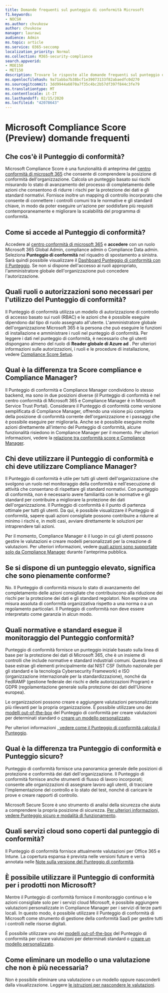 ```yaml
---
title: Domande frequenti sul punteggio di conformità Microsoft
f1.keywords:
- NOCSH
ms.author: chvukosw
author: chvukosw
manager: laurawi
audience: Admin
ms.topic: article
ms.service: O365-seccomp
localization_priority: Normal
ms.collection: M365-security-compliance
search.appverid:
- MOE150
- MET150
description: Trovare le risposte alle domande frequenti sul punteggio di conformità di Microsoft, che consente alle organizzazioni di semplificare e automatizzare le valutazioni dei rischi.
ms.openlocfilehash: 9a71abba7b38bcf1e39073133f82abaedfc0d270
ms.sourcegitcommit: 3dd9944a6070a7f35c4bc2b57df397f844c3fe79
ms.translationtype: MT
ms.contentlocale: it-IT
ms.lasthandoff: 02/15/2020
ms.locfileid: "42078643"
---
```

# <a name="microsoft-compliance-score-preview-frequently-asked-questions"></a>Microsoft Compliance Score (Preview) domande frequenti

## <a name="what-is-compliance-score"></a>Che cos'è il Punteggio di conformità?

Microsoft Compliance Score è una funzionalità di anteprima del [centro conformità di microsoft 365](microsoft-365-compliance-center.md) che consente di comprendere la posizione di conformità dell'organizzazione. Calcola un punteggio basato sui rischi misurando lo stato di avanzamento del processo di completamento delle azioni che consentono di ridurre i rischi per la protezione dei dati e gli standard normativi. Fornisce inoltre un mapping di controllo incorporato che consente di connettere i controlli comuni tra le normative e gli standard chiave, in modo da poter eseguire un'azione per soddisfare più requisiti contemporaneamente e migliorare la scalabilità del programma di conformità.

## <a name="how-do-i-access-compliance-score"></a>Come si accede al Punteggio di conformità?

Accedere al [centro conformità di microsoft 365](https://compliance.microsoft.com/) e **accedere** con un ruolo Microsoft 365 Global Admin, compliance admin o Compliance Data admin. Seleziona **Punteggio di conformità** nel riquadro di spostamento a sinistra. Sarà quindi possibile visualizzare il [Dashboard Punteggio di conformità con il Punteggio](compliance-score-setup.md#understand-the-compliance-score-dashboard). Se non si dispone dell'accesso ai ruoli appropriato, l'amministratore globale dell'organizzazione può concedere l'autorizzazione.

## <a name="what-roles-or-permissions-are-needed-to-use-compliance-score"></a>Quali ruoli o autorizzazioni sono necessari per l'utilizzo del Punteggio di conformità?

Il Punteggio di conformità utilizza un modello di autorizzazione di controllo di accesso basato sui ruoli (RBAC) e le azioni che è possibile eseguire dipendono dal tipo di ruolo assegnato all'utente. L'amministratore globale dell'organizzazione Microsoft 365 è la persona che può eseguire le funzioni di installazione e amministrare i ruoli nel punteggio di conformità. Per leggere i dati nel punteggio di conformità, è necessario che gli utenti dispongano almeno del ruolo di **Reader globale di Azure ad** . Per ulteriori informazioni sulle autorizzazioni, i ruoli e le procedure di installazione, vedere [Compliance Score Setup](compliance-score-setup.md).

## <a name="what-is-the-difference-between-compliance-score-and-compliance-manager"></a>Qual è la differenza tra Score compliance e Compliance Manager?

Il Punteggio di conformità e Compliance Manager condividono lo stesso backend, ma sono in due posizioni diverse (il Punteggio di conformità è nel centro conformità di Microsoft 365 e Compliance Manager è in Microsoft Service Trust Portal). Considerare il Punteggio di conformità come versione semplificata di Compliance Manager, offrendo una visione più completa della posizione di conformità corrente dell'organizzazione e i passaggi che è possibile eseguire per migliorarla. Anche se è possibile eseguire molte azioni direttamente all'interno del Punteggio di conformità, alcune funzionalità risiedono in Compliance Manager per il momento. Per ulteriori informazioni, vedere la [relazione tra conformità score e Compliance Manager](compliance-score.md#relationship-to-compliance-manager).

## <a name="who-should-use-compliance-score-and-who-should-use-compliance-manager"></a>Chi deve utilizzare il Punteggio di conformità e chi deve utilizzare Compliance Manager?

Il Punteggio di conformità è utile per tutti gli utenti dell'organizzazione che svolgono un ruolo nel monitoraggio della conformità e nell'esecuzione di attività che consentano di rispettare gli standard normativi. Con punteggio di conformità, non è necessario avere familiarità con le normative e gli standard per contribuire a migliorare la protezione dei dati dell'organizzazione. Il Punteggio di conformità è il punto di partenza ottimale per tutti gli utenti. Da qui, è possibile visualizzare il Punteggio di conformità, sapere quali azioni consigliate possono contribuire a ridurre al minimo i rischi e, in molti casi, avviare direttamente le soluzioni per intraprendere tali azioni.

Per il momento, Compliance Manager è il luogo in cui gli utenti possono gestire le valutazioni e creare modelli personalizzati per la creazione di valutazioni. Per ulteriori informazioni, vedere [quali azioni sono supportate solo da Compliance Manager](compliance-score-release-notes.md#compliance-score-relationship-to-compliance-manager) durante l'anteprima pubblica.

## <a name="if-i-have-a-high-score-does-it-mean-im-fully-compliant"></a>Se si dispone di un punteggio elevato, significa che sono pienamente conforme?

No. Il Punteggio di conformità misura lo stato di avanzamento del completamento delle azioni consigliate che contribuiscono alla riduzione dei rischi per la protezione dei dati e gli standard regolatori. Non esprime una misura assoluta di conformità organizzativa rispetto a una norma o a un regolamento particolari. Il Punteggio di conformità non deve essere interpretato come garanzia in alcun modo.

## <a name="what-regulations-and-standards-does-compliance-score-monitor"></a>Quali normative e standard esegue il monitoraggio del Punteggio conformità?

Punteggio di conformità fornisce un punteggio iniziale basato sulla linea di base per la protezione dei dati di Microsoft 365, che è un insieme di controlli che include normative e standard industriali comuni. Questa linea di base estrae gli elementi principalmente dal NIST CSF (Istituto nazionale per gli standard e la tecnologia Cybersecurity Framework) e ISO (organizzazione internazionale per la standardizzazione), nonché da FedRAMP (gestione federale dei rischi e delle autorizzazioni Program) e GDPR (regolamentazione generale sulla protezione dei dati dell'Unione europea).

Le organizzazioni possono creare e aggiungere valutazioni personalizzate più rilevanti per la propria organizzazione. È possibile utilizzare uno dei [modelli out-of-the-box](compliance-score.md#templates) del Punteggio di conformità per creare valutazioni per determinati standard o [creare un modello personalizzato](working-with-compliance-manager.md#create-a-template-1).

Per ulteriori informazioni [, vedere come il Punteggio di conformità calcola il Punteggio](compliance-score-methodology.md).

## <a name="what-is-the-difference-between-compliance-score-and-secure-score"></a>Qual è la differenza tra Punteggio di conformità e Punteggio sicuro?

Punteggio di conformità fornisce una panoramica generale delle posizioni di protezione e conformità dei dati dell'organizzazione. Il Punteggio di conformità fornisce anche strumenti di flusso di lavoro incorporati; consente alle organizzazioni di assegnare lavoro agli utenti, di tracciare l'implementazione del controllo e lo stato del test, nonché di caricare le prove e creare rapporti di controllo.

Microsoft Secure Score è uno strumento di analisi della sicurezza che aiuta a comprendere la propria posizione di sicurezza. [Per ulteriori informazioni, vedere Punteggio sicuro e modalità di funzionamento](../security/mtp/microsoft-secure-score.md).

## <a name="which-cloud-services-are-covered-by-compliance-score"></a>Quali servizi cloud sono coperti dal punteggio di conformità?

Il Punteggio di conformità fornisce attualmente valutazioni per Office 365 e Intune. La copertura espansa è prevista nelle versioni future e verrà annotata nelle [Note sulla versione del Punteggio di conformità](compliance-score-release-notes.md).

## <a name="can-i-use-compliance-score-for-non-microsoft-products"></a>È possibile utilizzare il Punteggio di conformità per i prodotti non Microsoft?

Mentre il Punteggio di conformità fornisce il monitoraggio continuo e le azioni consigliate solo per i servizi cloud Microsoft, è possibile aggiungere valutazioni personalizzate in Compliance Manager per i servizi di terze parti locali. In questo modo, è possibile utilizzare il Punteggio di conformità di Microsoft come strumento di gestione della conformità SaaS per gestire tutti i controlli nelle risorse digitali.

È possibile utilizzare uno dei [modelli out-of-the-box](compliance-score.md#templates) del Punteggio di conformità per creare valutazioni per determinati standard o [creare un modello personalizzato](working-with-compliance-manager.md#create-a-template-1).

## <a name="how-do-i-delete-a-template-or-assessment-i-no-longer-need"></a>Come eliminare un modello o una valutazione che non è più necessaria?

Non è possibile eliminare una valutazione o un modello oppure nasconderli dalla visualizzazione. Leggere [le istruzioni per nascondere le valutazioni](working-with-compliance-manager.md#hide-a-template-or-an-assessment).
